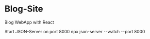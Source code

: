 # Blog-Site
Blog WebApp with React

Start JSON-Server on port 8000 
npx json-server --watch <path to db.json> --port 8000


